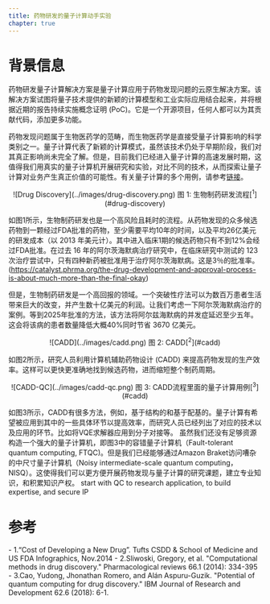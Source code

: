 ```yaml
---
title: 药物研发的量子计算动手实验
chapter: true
---
```


# 背景信息

药物研发量子计算解决方案是量子计算应用于药物发现问题的云原生解决方案。该解决方案试图将量子技术提供的新颖的计算模型和工业实际应用结合起来，并将根据近期的报告持续实施概念证明 (PoC)。它是一个开源项目，任何人都可以为其贡献代码，添加更多功能。

药物发现问题属于生物医药学的范畴，而生物医药学是直接受量子计算影响的科学类别之一。量子计算代表了新颖的计算模式，虽然该技术仍处于早期阶段，我们对其真正影响尚未完全了解。但是，目前我们已经进入量子计算的高速发展时期，这值得我们用真实的量子计算机开展研究和实验，对比不同的技术，从而探索让量子计算对业务产生真正价值的可能性。有关量子计算的多个用例，请参考[链接](https://www.forbes.com/sites/chuckbrooks/2021/03/21/the-emerging-paths-of-quantum-computing/?sh=765b2ed6613e)。


<center>
![Drug Discovery](../images/drug-discovery.png)
图 1: 生物制药研发流程[<sup>1</sup>](#drug-discovery)
</center>

如图1所示，生物制药研发也是一个高风险且耗时的流程。从药物发现的众多候选药物到一颗经过FDA批准的药物，至少需要平均10年的时间，以及平均26亿美元的研发成本（以 2013 年美元计）。其中进入临床1期的候选药物只有不到12%会经过FDA批准。在过去 16 年的阿尔茨海默病治疗研究中，在临床研究中测试的 123 次治疗尝试中，只有四种新药被批准用于治疗阿尔茨海默病。这是3％的批准率。
(https://catalyst.phrma.org/the-drug-development-and-approval-process-is-about-much-more-than-the-final-okay)

但是，生物制药研发是一个高回报的领域。一个突破性疗法可以为数百万患者生活带来巨大的改变，并产生数十亿美元的利润。让我们考虑一下阿尔茨海默病治疗的案例。等到2025年批准的方法，该方法将阿尔兹海默病的并发症延迟至少五年。这会将该病的患者数量降低大概40%同时节省 3670 亿美元。

<center>
![CADD](../images/cadd.png)
图 2: CADD[<sup>2</sup>](#cadd)
</center>

如图2所示，研究人员利用计算机辅助药物设计 (CADD) 来提高药物发现的生产效率。这样可以更快更准确地找到候选药物，进而缩短整个制药周期。

<center>
![CADD-QC](../images/cadd-qc.png)
图 3: CADD流程里面的量子计算用例[<sup>3</sup>](#cadd)
</center>

如图3所示，CADD有很多方法，例如，基于结构的和基于配基的。量子计算有希望被应用到其中的一些具体环节以提高效率，而研究人员已经列出了对应的技术以及应用的环节。比如将VQE求解器应用到分子对接等。
虽然我们还没有足够资源构造一个强大的量子计算机，即图3中的容错量子计算机（Fault-tolerant quantum computing, FTQC)。但是我们已经能够通过Amazon Braket访问嘈杂的中尺寸量子计算机（Noisy intermediate-scale quantum computing，NISQ）。这使得我们可以更方便开展药物发现与量子计算的研究课题，建立专业知识，和积累知识产权。
start with QC to research application, to
build expertise, and secure IP

# 参考
<div id='drug-discovery'></div>
- 1.“Cost of Developing a New Drug”. Tufts CSDD & School of Medicine and US FDA Infographics, Nov.2014
- 2.Sliwoski, Gregory, et al. "Computational methods in drug discovery." Pharmacological reviews 66.1 (2014): 334-395
- 3.Cao, Yudong, Jhonathan Romero, and Alán Aspuru-Guzik. "Potential of quantum computing for drug discovery." IBM Journal of Research and Development 62.6 (2018): 6-1.